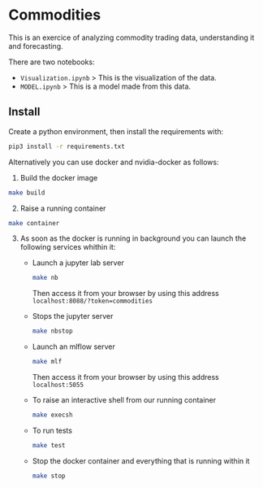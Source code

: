 # Commodities

This is an exercice of analyzing commodity trading data, understanding it and forecasting.

There are two notebooks:

* `Visualization.ipynb` > This is the visualization of the data.
* `MODEL.ipynb` > This is a model made from this data.

## Install

Create a python environment, then install the requirements with:

```bash
pip3 install -r requirements.txt
```

Alternatively you can use docker and nvidia-docker as follows:

1. Build the docker image

```bash
make build
```

2. Raise a running container

```bash
make container
```

3. As soon as the docker is running in background you can launch the following services whithin it:

    * Launch a jupyter lab server

        ```bash
        make nb
        ```

        Then access it from your browser by using this address `localhost:8088/?token=commodities`

    * Stops the jupyter server

        ```bash
        make nbstop
        ```

    * Launch an mlflow server

        ```bash
        make mlf
        ```
        Then access it from your browser by using this address `localhost:5055`

    * To raise an interactive shell from our running container

        ```bash
        make execsh
        ```
        
    * To run tests

        ```bash
        make test
        ```

    * Stop the docker container and everything that is running within it

        ```bash
        make stop
        ```